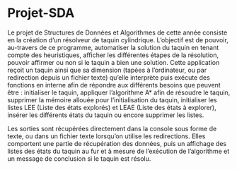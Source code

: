 # Projet-SDA

<div class=text-justify>

Le projet de Structures de Données et Algorithmes de cette année consiste en la création d’un résolveur de taquin cylindrique. L’objectif est de pouvoir, au-travers de ce programme, automatiser la solution du taquin en tenant compte des heuristiques, afficher les différentes étapes de la résolution, pouvoir affirmer ou non si le taquin a bien une solution. Cette application reçoit un taquin ainsi que sa dimension (tapées à l’ordinateur, ou par redirection depuis un fichier texte) qu’elle interprète puis exécute des fonctions en interne afin de répondre aux différents besoins que peuvent être : initialiser le taquin, appliquer l’algorithme A* afin de résoudre le taquin, supprimer la mémoire allouée pour l’initialisation du taquin, initialiser les listes LEE (Liste des états explorés) et LEAE (Liste des états à explorer), insérer les différents états du taquin ou encore supprimer les listes.

Les sorties sont récupérées directement dans la console sous forme de texte, ou dans un fichier texte lorsqu’on utilise les redirections. Elles comportent une partie de récupération des données, puis un affichage des listes des états du taquin au fur et à mesure de l’exécution de l’algorithme et un message de conclusion si le taquin est résolu. 


